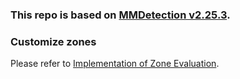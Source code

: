 ### This repo is based on [MMDetection v2.25.3](https://github.com/open-mmlab/mmdetection/releases/tag/v2.25.3).

### Customize zones

Please refer to [Implementation of Zone Evaluation](https://github.com/Zzh-tju/ZoneEval/blob/main/tutorials/implementation.md#implementation-of-zone-evaluation).

